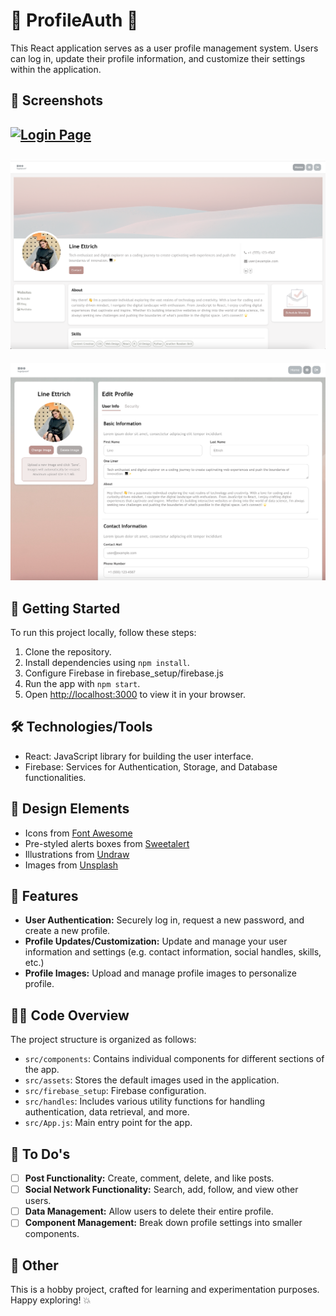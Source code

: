 # 🌟 ProfileAuth 🚀
This React application serves as a user profile management system. Users can log in, update their profile information, and customize their settings within the application.

## 📸 Screenshots

[![Login Page](./src/assets/preview-images/login-page.png)](./src/assets/preview-images/login-page.png)
--
[![Profile Page](./src/assets/preview-images/profile-page.png)](./src/assets/preview-images/profile-page.png)
--
[![Settings Page](./src/assets/preview-images/edit-profile.png)](./src/assets/preview-images/edit-profile.png)


## 🚀 Getting Started
To run this project locally, follow these steps:

1. Clone the repository.
2. Install dependencies using `npm install`.
3. Configure Firebase in firebase_setup/firebase.js 
4. Run the app with `npm start`.
5. Open [http://localhost:3000](http://localhost:3000) to view it in your browser.

## 🛠 Technologies/Tools 

- React: JavaScript library for building the user interface.
- Firebase: Services for Authentication, Storage, and Database functionalities.

## 🌅 Design Elements

- Icons from [Font Awesome](https://fontawesome.com/)
- Pre-styled alerts boxes from [Sweetalert](https://sweetalert.js.org/)
- Illustrations from [Undraw](https://undraw.co/illustrations)
- Images from [Unsplash](https://unsplash.com)


## 🌈 Features

- **User Authentication:** Securely log in, request a new password, and create a new profile.
- **Profile Updates/Customization:** Update and manage your user information and settings (e.g. contact information, social handles, skills, etc.)
- **Profile Images:** Upload and manage profile images to personalize profile.


## 🧑‍💻 Code Overview

The project structure is organized as follows:

- `src/components`: Contains individual components for different sections of the app.
- `src/assets`: Stores the default images used in the application.
- `src/firebase_setup`: Firebase configuration. 
- `src/handles`: Includes various utility functions for handling authentication, data retrieval, and more.
- `src/App.js`: Main entry point for the app.


## 📃 To Do's

- [ ] **Post Functionality:** Create, comment, delete, and like posts.
- [ ] **Social Network Functionality:** Search, add, follow, and view other users.
- [ ] **Data Management:** Allow users to delete their entire profile.
- [ ] **Component Management:** Break down profile settings into smaller components.

## 💫 Other
This is a hobby project, crafted for learning and experimentation purposes. Happy exploring! 💥
